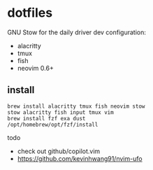 # dotfiles
GNU Stow for the daily driver dev configuration:
- alacritty
- tmux
- fish
- neovim 0.6+

## install
```
brew install alacritty tmux fish neovim stow
stow alacritty fish input tmux vim
brew install fzf exa dust
/opt/homebrew/opt/fzf/install
```

todo
- check out github/copilot.vim
- https://github.com/kevinhwang91/nvim-ufo
